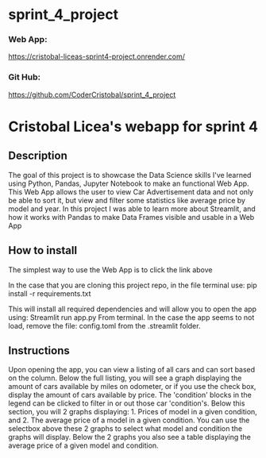 # sprint_4_project

### Web App: 
https://cristobal-liceas-sprint4-project.onrender.com/
### Git Hub: 
https://github.com/CoderCristobal/sprint_4_project

# Cristobal Licea's webapp for sprint 4


## Description
The goal of this project is to showcase the Data Science skills I've learned using Python, Pandas, Jupyter Notebook to make an functional Web App. This Web App allows the user to view Car Advertisement data and not only be able to sort it, but view and filter some statistics like average price by model and year. In this project I was able to learn more about Streamlit, and how it works with Pandas to make Data Frames visible and usable in a Web App


## How to install
The simplest way to use the Web App is to click the link above

In the case that you are cloning this project repo, in the file terminal use:
pip install -r requirements.txt

This will install all required dependencies and will allow you to open the app using:
Streamlit run app.py
From terminal. In the case the app seems to not load, remove the file: config.toml
from the .streamlit folder.


## Instructions
Upon opening the app, you can view a listing of all cars and can sort based on the column. Below the full listing, you will see a graph displaying the amount of cars available by miles on odometer, or if you use the check box, display the amount of cars available by price. The 'condition' blocks in the legend can be clicked to filter in or out those car 'condition's. Below this section, you will 2 graphs displaying: 1. Prices of model in a given condition, and 2. The average price of a model in a given condition. You can use the selectbox above these 2 graphs to select what model and condition the graphs will display. Below the 2 graphs you also see a table displaying the average price of a given model and condition.

